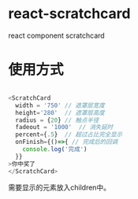 # react-scratchcard
react component scratchcard

# 使用方式
```javascript

<ScratchCard
  width = '750' // 遮罩层宽度
  height='280'  // 遮罩层高度
  radius = {20} // 触点半径
  fadeout = '1000'  // 消失延时
  percent={.5}  // 超过占比完全显示
  onFinish={()=>{ // 完成后的回调
    console.log('完成')
  }}
>你中奖了 
</ScratchCard>
```

需要显示的元素放入children中。